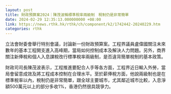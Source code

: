 ```yaml
---
layout: post
title: 財政預算案2024｜陳茂波稱標準稅率兩級制　稅制仍是非常簡單
date: 2024-02-29 12:35:13.000000000 +08:00
link: https://news.rthk.hk/rthk/ch/component/k2/1742442-20240229.htm
categories: rthk
---
```


立法會財委會舉行特別會議，討論新一份財政預算案。工程界議員盧偉國關注未來數年的基本工程開支進入高峰期，當局如何控制成本及解決人力問題。另外，商界關注新俸稅和個人入息課稅改行標準稅率兩級制，是否違背簡單稅制的基本政策。

財政司司長陳茂波表示，工程推進要配合人手等各方面，工程界近日輸入外勞，當局會留意成效及將工程成本控制在合理水平。至於薪俸稅方面，他說兩級制也是在標準稅率以內，稅制仍是非常簡單，跟全球主要城市，尤其鄰近城市比較，入息淨額500萬元以上的部分多收1%，香港仍然很具競爭力。
